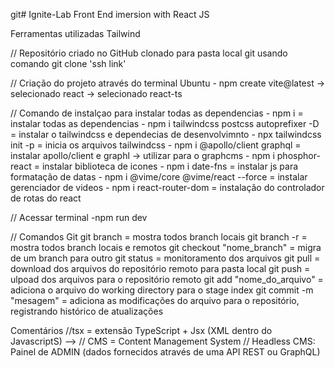 git# Ignite-Lab
Front End imersion with React JS

Ferramentas utilizadas Tailwind

// Repositório criado no GitHub clonado para pasta local git usando comando git clone 'ssh link'

// Criação do projeto através do terminal Ubuntu
    - npm create vite@latest -> selecionado react -> selecionado react-ts

// Comando de instalçao para instalar todas as dependencias
    - npm i                                                   = instalar todas as dependencias
    - npm i tailwindcss postcss autoprefixer -D               = instalar o tailwindcss e dependecias de desenvolvimnto
    - npx tailwindcss init -p                                 = inicia os arquivos tailwindcss
    - npm i @apollo/client graphql                            = instalar apollo/client e graphl -> utilizar para o graphcms 
    - npm i phosphor-react                                    = instalar biblioteca de icones
    - npm i date-fns                                          = instalar js para formatação de datas
    - npm i @vime/core @vime/react --force                    = instalar gerenciador de videos
    - npm i react-router-dom                                  = instalação do controlador de rotas do react


// Acessar terminal
    -npm run dev

// Comandos Git
    git branch                                     = mostra todos branch locais
    git branch -r                                  = mostra todos branch locais e remotos
    git checkout "nome_branch"                     = migra de um branch para outro
    git status                                     = monitoramento dos arquivos
    git pull                                       = download dos arquivos do repositório remoto para pasta local
    git push                                       = ulpoad dos arquivos para o repositório remoto
    git add "nome_do_arquivo"                      = adiciona o arquivo do working directory para o stage index
    git commit -m "mesagem"                        = adiciona as modificações do arquivo para o repositório, registrando histórico de atualizações

Comentários 
//tsx = extensão TypeScript + Jsx (XML dentro do JavascriptS) -->
// CMS = Content Management System
// Headless CMS: Painel de ADMIN (dados fornecidos através de uma API REST ou GraphQL)